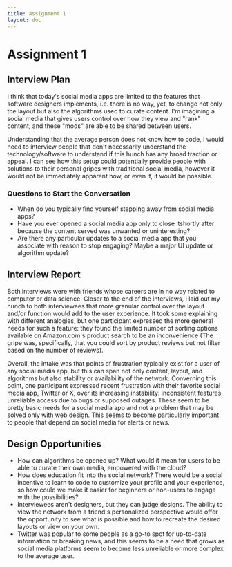 ```yaml
---
title: Assignment 1
layout: doc
---
```


# Assignment 1

## Interview Plan
I think that today's social media apps are limited to the features that software designers implements, i.e. there is no way, yet, to change not only the layout but also the algorithms used to curate content. I'm imagining a social media that gives users control over how they view and "rank" content, and these "mods" are able to be shared between users.

Understanding that the average person does not know how to code, I would need to interview people that don't necessarily understand the technology/software to understand if this hunch has any broad traction or appeal. I can see how this setup could potentially provide people with solutions to their personal gripes with traditional social media, however it would not be immediately apparent how, or even if, it would be possible.

### Questions to Start the Conversation
- When do you typically find yourself stepping away from social media apps?
- Have you ever opened a social media app only to close itshortly after because the content served was unwanted or uninteresting?
- Are there any particular updates to a social media app that you associate with reason to stop engaging? Maybe a major UI update or algorithm update?

## Interview Report
Both interviews were with friends whose careers are in no way related to computer or data science. Closer to the end of the interviews, I laid out my hunch to both interviewees that more granular control over the layout and/or function would add to the user experience. It took some explaining with different analogies, but one participant expressed the more general needs for such a feature: they found the limited number of sorting options available on Amazon.com's product search to be an inconvenience (The gripe was, specifically, that you could sort by product reviews but not filter based on the number of reviews).

Overall, the intake was that points of frustration typically exist for a user of any social media app, but this can span not only content, layout, and algorithms but also stability or availability of the network. Converning this point, one participant expressed recent frustration with their favorite social media app, Twitter or X, over its increasing instability: inconsistent features, unreliable access due to bugs or supposed outages. These seem to be pretty basic needs for a social media app and not a problem that may be solved only with web design. This seems to become particularly important to people that depend on social media for alerts or news.

## Design Opportunities
- How can algorithms be opened up? What would it mean for users to be able to curate their own media, empowered with the cloud? 
- How does education fit into the social network? There would be a social incentive to learn to code to customize your profile and your experience, so how could we make it easier for beginners or non-users to engage with the possibilities?
- Interviewees aren't designers, but they can judge designs. The ability to view the network from a friend's personalized perspective would offer the opportunity to see what is possible and how to recreate the desired layouts or view on your own.
- Twitter was popular to some people as a go-to spot for up-to-date information or breaking news, and this seems to be a need that grows as social media platforms seem to become less unreliable or more complex to the average user.
